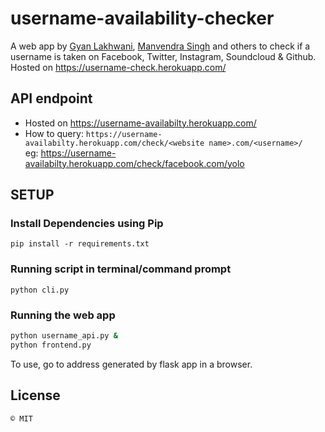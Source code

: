 # username-availability-checker
A web app by [Gyan Lakhwani](https://github.com/gyanl), [Manvendra Singh](https://github.com/manu-chroma) and others to check if a username is taken on Facebook, Twitter, Instagram, Soundcloud & Github. Hosted on https://username-check.herokuapp.com/   

## API endpoint
- Hosted on https://username-availabilty.herokuapp.com/   
- How to query: ```https://username-availabilty.herokuapp.com/check/<website name>.com/<username>/  ```   
eg: https://username-availabilty.herokuapp.com/check/facebook.com/yolo

## SETUP

### Install Dependencies using Pip
```
pip install -r requirements.txt
```

### Running script in terminal/command prompt
```
python cli.py
```

### Running the web app 

```bash
python username_api.py &
python frontend.py
```

To use, go to address generated by flask app in a browser.
## License
```
© MIT
```
